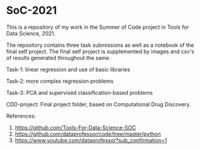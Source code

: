 # SoC-2021
This is a repository of my work in the Summer of Code project in Tools for Data Science, 2021.

The repository contains three task submissions as well as a notebook of the final self project. The final self project is supplemented by images and csv's of results generated throughout the same.

Task-1: linear regression and use of basic libraries

Task-2: more complex regression problems

Task-3: PCA and supervised classification-based problems

CDD-project: Final project folder, based on Computational Drug Discovery.


References:
1. https://github.com/Tools-For-Data-Science-SOC
2. https://github.com/dataprofessor/code/tree/master/python 
3. https://www.youtube.com/dataprofessor?sub_confirmation=1 

